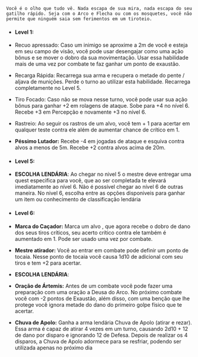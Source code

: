 ```
Você é o olho que tudo vê. Nada escapa de sua mira, nada escapa do seu gatilho rápido. Seja com o Arco e Flecha ou com os mosquetes, você não permite que ninguém saia sem ferimentos em um tiroteio.
```



- #### Level 1:

- Recuo apressado: Caso um inimigo se aproxime a 2m de você e esteja em seu campo de visão, você pode usar desengajar como uma ação bônus e se mover o dobro da sua movimentação. Usar essa habilidade mais de uma vez por combate te faz ganhar um ponto de exaustão.
	
- Recarga Rápida: Recarrega sua arma e recupera o metade do pente / aljava de munições. Perde o turno ao utilizar esta habilidade. Recarrega completamente no Level 5.
	
- Tiro Focado: Caso não se mova nesse turno, você pode usar sua ação bônus para ganhar +2 em rolagens de ataque. Sobe para +4 no nível 6. Recebe +3 em Percepção e novamente +3 no nível 6.
	
- Rastreio: Ao seguir os rastros de um alvo, você tem + 1 para acertar em qualquer teste contra ele além de aumentar chance de crítico em 1.
	
- **Péssimo Lutador:** Recebe -4 em jogadas de ataque e esquiva contra alvos a menos de 5m. Recebe +2 contra alvos acima de 20m.

- #### Level 5: 
- **ESCOLHA LENDÁRIA**: Ao chegar no nivel 5 o mestre deve entregar uma quest especifica para você, que ao ser completada te elevará imediatamente ao nível 6. Não é possível chegar ao nível 6 de outras maneira. No nivel 6, escolha entre as opções disponiveis para ganhar um item ou conhecimento de classificação lendária 

- #### Level 6:

- **Marca do Caçador:** Marca um alvo , que agora recebe o dobro de dano dos seus tiros críticos, seu acerto crítico contra ele também é aumentado em 1. Pode ser usado uma vez por combate.
	
- **Mestre atirador:** Você ao entrar em combate pode definir um ponto de tocaia. Nesse ponto de tocaia você causa 1d10 de adicional com seu tiros e tem +2 para acertar.
	
- **ESCOLHA LENDÁRIA**:
	
- **Oração de Ártemis:** Antes de um combate você pode fazer uma preparação com uma oração a Deusa do Arco. No próximo combate você com -2 pontos de Exaustão, além disso, com uma benção que lhe protege você ignora metade do dano do primeiro golpe físico que te acertar.
	
- **Chuva de Apolo:** Ganha a arma lendária Chuva de Apolo (atirar e rezar). Essa arma é capaz de atirar 4 vezes em um turno, causando 2d10 + 12 de dano por disparo e ignorando 12 de Defesa. Depois de realizar os 4 disparos, a Chuva de Apolo adormece para se resfriar, podendo ser utilizada apenas no próximo dia 
